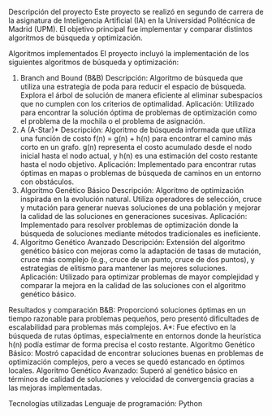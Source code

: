 Descripción del proyecto
Este proyecto se realizó en segundo de carrera de la asignatura de Inteligencia Artificial (IA) en la Universidad Politécnica de Madrid (UPM). El objetivo principal fue implementar y comparar distintos algoritmos de búsqueda y optimización.

Algoritmos implementados
El proyecto incluyó la implementación de los siguientes algoritmos de búsqueda y optimización:

1. Branch and Bound (B&B)
Descripción: Algoritmo de búsqueda que utiliza una estrategia de poda para reducir el espacio de búsqueda. Explora el árbol de solución de manera eficiente al eliminar subespacios que no cumplen con los criterios de optimalidad.
Aplicación: Utilizado para encontrar la solución óptima de problemas de optimización como el problema de la mochila o el problema de asignación.
2. A (A-Star)*
Descripción: Algoritmo de búsqueda informada que utiliza una función de costo f(n) = g(n) + h(n) para encontrar el camino más corto en un grafo. g(n) representa el costo acumulado desde el nodo inicial hasta el nodo actual, y h(n) es una estimación del costo restante hasta el nodo objetivo.
Aplicación: Implementado para encontrar rutas óptimas en mapas o problemas de búsqueda de caminos en un entorno con obstáculos.
3. Algoritmo Genético Básico
Descripción: Algoritmo de optimización inspirada en la evolución natural. Utiliza operadores de selección, cruce y mutación para generar nuevas soluciones de una población y mejorar la calidad de las soluciones en generaciones sucesivas.
Aplicación: Implementado para resolver problemas de optimización donde la búsqueda de soluciones mediante métodos tradicionales es ineficiente.
4. Algoritmo Genético Avanzado
Descripción: Extensión del algoritmo genético básico con mejoras como la adaptación de tasas de mutación, cruce más complejo (e.g., cruce de un punto, cruce de dos puntos), y estrategias de elitismo para mantener las mejores soluciones.
Aplicación: Utilizado para optimizar problemas de mayor complejidad y comparar la mejora en la calidad de las soluciones con el algoritmo genético básico.

Resultados y comparación
B&B: Proporcionó soluciones óptimas en un tiempo razonable para problemas pequeños, pero presentó dificultades de escalabilidad para problemas más complejos.
A*: Fue efectivo en la búsqueda de rutas óptimas, especialmente en entornos donde la heurística h(n) podía estimar de forma precisa el costo restante.
Algoritmo Genético Básico: Mostró capacidad de encontrar soluciones buenas en problemas de optimización complejos, pero a veces se quedó estancado en óptimos locales.
Algoritmo Genético Avanzado: Superó al genético básico en términos de calidad de soluciones y velocidad de convergencia gracias a las mejoras implementadas.

Tecnologías utilizadas
Lenguaje de programación: Python
